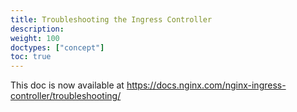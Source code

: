 ```yaml
---
title: Troubleshooting the Ingress Controller
description: 
weight: 100
doctypes: ["concept"]
toc: true
---
```



This doc is now available at https://docs.nginx.com/nginx-ingress-controller/troubleshooting/